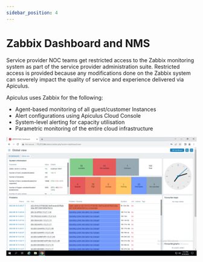 ```yaml
---
sidebar_position: 4
---
```

# Zabbix Dashboard and NMS

Service provider NOC teams get restricted access to the Zabbix monitoring system as part of the service provider administration suite. Restricted access is provided because any modifications done on the Zabbix system can severely impact the quality of service and experience delivered via Apiculus.

Apiculus uses Zabbix for the following:

- Agent-based monitoring of all guest/customer Instances
- Alert configurations using Apiculus Cloud Console
- System-level alerting for capacity utilisation
- Parametric monitoring of the entire cloud infrastructure

![Zabbix Dashboard and NMS](img/ZabbixDashboardandNMS.png)
